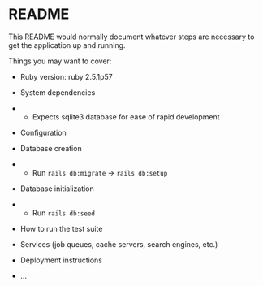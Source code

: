# README

This README would normally document whatever steps are necessary to get the
application up and running.

Things you may want to cover:

* Ruby version: ruby 2.5.1p57

* System dependencies
* * Expects sqlite3 database for ease of rapid development

* Configuration

* Database creation
* * Run `rails db:migrate` -> `rails db:setup`

* Database initialization
* * Run `rails db:seed`

* How to run the test suite

* Services (job queues, cache servers, search engines, etc.)

* Deployment instructions

* ...
